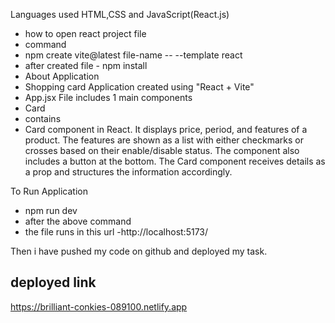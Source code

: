 Languages used
HTML,CSS and JavaScript(React.js)
- how to open react project file
- command 
- npm create vite@latest file-name -- --template react
- after created file - npm install
- About Application
- Shopping card Application created using "React + Vite"
- App.jsx File includes 1 main components
- Card
- contains
 - Card component in React. It displays price, period, and features of a product. The features are shown as a list with either checkmarks or crosses based on their enable/disable status. The component also includes a button at the bottom. The Card component receives details as a prop and structures the information accordingly.

To Run Application
- npm run dev
- after the above command 
- the file runs in this url -http://localhost:5173/

Then i have pushed my code on github and 
deployed my task.

deployed link
-
https://brilliant-conkies-089100.netlify.app



